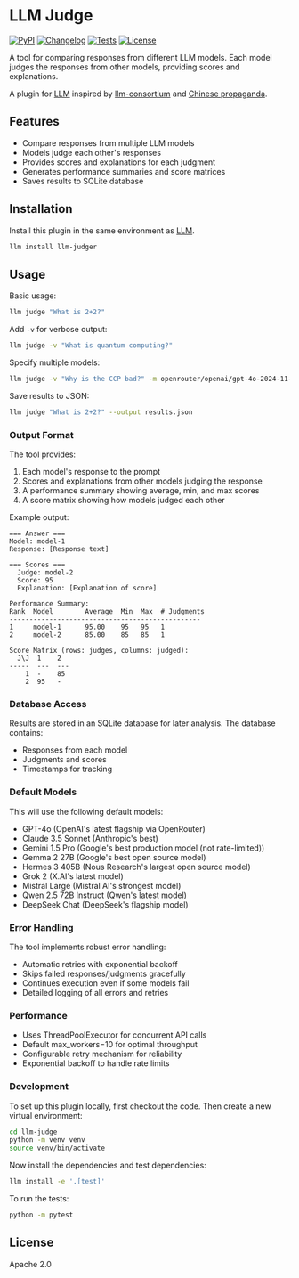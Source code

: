 # LLM Judge

[![PyPI](https://img.shields.io/pypi/v/llm-judger.svg)](https://pypi.org/project/llm-judger/)
[![Changelog](https://img.shields.io/github/v/release/wakamex/llm-judge?include_prereleases&label=changelog)](https://github.com/wakamex/llm-judge/releases)
[![Tests](https://github.com/wakamex/llm-judge/workflows/Test/badge.svg)](https://github.com/wakamex/llm-judge/actions?query=workflow%3ATest)
[![License](https://img.shields.io/badge/license-Apache%202.0-blue.svg)](https://github.com/wakamex/llm-judge/blob/main/LICENSE)

A tool for comparing responses from different LLM models. Each model judges the responses from other models, providing scores and explanations.

A plugin for [LLM](https://llm.datasette.io/) inspired by [llm-consortium](https://github.com/irthomasthomas/llm-consortium) and [Chinese propaganda](https://x.com/mihai673/status/1872881558669148326).

## Features

- Compare responses from multiple LLM models
- Models judge each other's responses
- Provides scores and explanations for each judgment
- Generates performance summaries and score matrices
- Saves results to SQLite database

## Installation

Install this plugin in the same environment as [LLM](https://llm.datasette.io/).

```bash
llm install llm-judger
```

## Usage

Basic usage:
```bash
llm judge "What is 2+2?"
```

Add `-v` for verbose output:
```bash
llm judge -v "What is quantum computing?"
```

Specify multiple models:
```bash
llm judge -v "Why is the CCP bad?" -m openrouter/openai/gpt-4o-2024-11-20 -m openrouter/anthropic/claude-3.5-sonnet:beta -m openrouter/google/gemini-2.0-flash-exp:free
```

Save results to JSON:
```bash
llm judge "What is 2+2?" --output results.json
```

### Output Format

The tool provides:
1. Each model's response to the prompt
2. Scores and explanations from other models judging the response
3. A performance summary showing average, min, and max scores
4. A score matrix showing how models judged each other

Example output:
```
=== Answer ===
Model: model-1
Response: [Response text]

=== Scores ===
  Judge: model-2
  Score: 95
  Explanation: [Explanation of score]

Performance Summary:
Rank  Model        Average  Min  Max  # Judgments
------------------------------------------------
1     model-1      95.00    95   95   1
2     model-2      85.00    85   85   1

Score Matrix (rows: judges, columns: judged):
  J\J  1    2
-----  ---  ---
    1  -    85
    2  95   -
```

### Database Access

Results are stored in an SQLite database for later analysis. The database contains:
- Responses from each model
- Judgments and scores
- Timestamps for tracking

### Default Models

This will use the following default models:
- GPT-4o (OpenAI's latest flagship via OpenRouter)
- Claude 3.5 Sonnet (Anthropic's best)
- Gemini 1.5 Pro (Google's best production model (not rate-limited))
- Gemma 2 27B (Google's best open source model)
- Hermes 3 405B (Nous Research's largest open source model)
- Grok 2 (X.AI's latest model)
- Mistral Large (Mistral AI's strongest model)
- Qwen 2.5 72B Instruct (Qwen's latest model)
- DeepSeek Chat (DeepSeek's flagship model)

### Error Handling

The tool implements robust error handling:
- Automatic retries with exponential backoff
- Skips failed responses/judgments gracefully
- Continues execution even if some models fail
- Detailed logging of all errors and retries

### Performance

- Uses ThreadPoolExecutor for concurrent API calls
- Default max_workers=10 for optimal throughput
- Configurable retry mechanism for reliability
- Exponential backoff to handle rate limits

### Development

To set up this plugin locally, first checkout the code. Then create a new virtual environment:
```bash
cd llm-judge
python -m venv venv
source venv/bin/activate
```
Now install the dependencies and test dependencies:
```bash
llm install -e '.[test]'
```
To run the tests:
```bash
python -m pytest
```

## License

Apache 2.0
